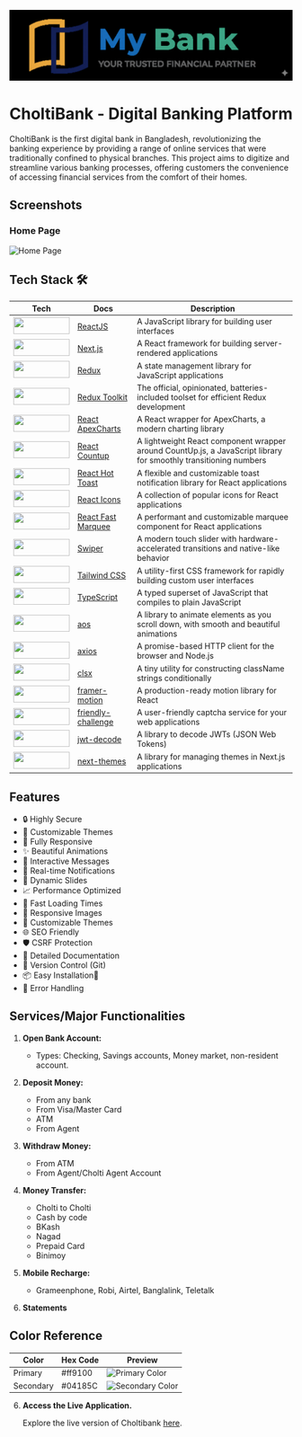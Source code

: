 ![Light Mode Logo](https://github.com/MeAkash77/My-Bank-Management-System-frontend/blob/main/Gemini_Generated_Image_f32y9yf32y9yf32y.png?raw=true)

# CholtiBank - Digital Banking Platform

CholtiBank is the first digital bank in Bangladesh, revolutionizing the banking experience by providing a range of online services that were traditionally confined to physical branches. This project aims to digitize and streamline various banking processes, offering customers the convenience of accessing financial services from the comfort of their homes.

## Screenshots

### Home Page

![Home Page](https://i.ibb.co/rt5rKVC/image.png)

<!-- ### Dashboard
![Home Page](https://i.ibb.co/Zh0K9SG/image.png) -->
## Tech Stack 🛠

| Tech                                                                                                                          | Docs                                                                       | Description                                                                                                      |
| ----------------------------------------------------------------------------------------------------------------------------- | -------------------------------------------------------------------------- | ---------------------------------------------------------------------------------------------------------------- |
| <img src="https://img.shields.io/badge/-ReactJS-blue?logo=react&style=for-the-badge" width="100" height="30">                 | [ReactJS](https://reactjs.org/docs/getting-started.html)                   | A JavaScript library for building user interfaces                                                                |
| <img src="https://img.shields.io/badge/-Next.js-black?logo=next.js&style=for-the-badge" width="100" height="30">              | [Next.js](https://nextjs.org/docs/getting-started)                         | A React framework for building server-rendered applications                                                      |
| <img src="https://img.shields.io/badge/-Redux-purple?logo=redux&style=for-the-badge" width="100" height="30">                 | [Redux](https://redux.js.org/introduction/getting-started)                 | A state management library for JavaScript applications                                                           |
| <img src="https://img.shields.io/badge/-Redux_Toolkit-blue?logo=redux&style=for-the-badge" width="100" height="30">           | [Redux Toolkit](https://redux-toolkit.js.org/introduction/getting-started) | The official, opinionated, batteries-included toolset for efficient Redux development                            |
| <img src="https://img.shields.io/badge/-React_ApexCharts-orange?logo=apexcharts&style=for-the-badge" width="100" height="30"> | [React ApexCharts](https://apexcharts.com/docs/react-charts/)              | A React wrapper for ApexCharts, a modern charting library                                                        |
| <img src="https://img.shields.io/badge/-React_Countup-yellow?logo=countup&style=for-the-badge" width="100" height="30">       | [React Countup](https://www.npmjs.com/package/react-countup)               | A lightweight React component wrapper around CountUp.js, a JavaScript library for smoothly transitioning numbers |
| <img src="https://img.shields.io/badge/-React_Hot_Toast-green?logo=toast&style=for-the-badge" width="100" height="30">        | [React Hot Toast](https://react-hot-toast.com/)                            | A flexible and customizable toast notification library for React applications                                    |
| <img src="https://img.shields.io/badge/-React_Icons-red?logo=icons&style=for-the-badge" width="100" height="30">              | [React Icons](https://react-icons.github.io/react-icons/)                  | A collection of popular icons for React applications                                                             |
| <img src="https://img.shields.io/badge/-React_Fast_Marquee-purple?logo=marquee&style=for-the-badge" width="100" height="30">  | [React Fast Marquee](https://www.npmjs.com/package/react-fast-marquee)     | A performant and customizable marquee component for React applications                                           |
| <img src="https://img.shields.io/badge/-Swiper-blue?logo=swiper&style=for-the-badge" width="100" height="30">                 | [Swiper](https://swiperjs.com/get-started)                                 | A modern touch slider with hardware-accelerated transitions and native-like behavior                             |
| <img src="https://img.shields.io/badge/-Tailwind_CSS-lightblue?logo=tailwindcss&style=for-the-badge" width="100" height="30"> | [Tailwind CSS](https://tailwindcss.com/docs)                               | A utility-first CSS framework for rapidly building custom user interfaces                                        |
| <img src="https://img.shields.io/badge/-TypeScript-blue?logo=typescript&style=for-the-badge" width="100" height="30">         | [TypeScript](https://www.typescriptlang.org/docs/)                         | A typed superset of JavaScript that compiles to plain JavaScript                                                 |
| <img src="https://img.shields.io/badge/-aos-lightgrey?logo=aos&style=for-the-badge" width="100" height="30">                   | [aos](https://github.com/michalsnik/aos)                                   | A library to animate elements as you scroll down, with smooth and beautiful animations                          |
| <img src="https://img.shields.io/badge/-axios-purple?logo=axios&style=for-the-badge" width="100" height="30">                 | [axios](https://axios-http.com/docs/intro)                                | A promise-based HTTP client for the browser and Node.js                                                           |
| <img src="https://img.shields.io/badge/-clsx-yellow?logo=clsx&style=for-the-badge" width="100" height="30">                   | [clsx](https://github.com/lukeed/clsx)                                   | A tiny utility for constructing className strings conditionally                                                 |
| <img src="https://img.shields.io/badge/-framer_motion-blue?logo=framer&style=for-the-badge" width="100" height="30">          | [framer-motion](https://www.framer.com/docs/)                            | A production-ready motion library for React                                                                      |
| <img src="https://img.shields.io/badge/-friendly_challenge-yellow?logo=challenge&style=for-the-badge" width="100" height="30"> | [friendly-challenge](https://friendlycaptcha.com/docs/intro)              | A user-friendly captcha service for your web applications                                                        |
| <img src="https://img.shields.io/badge/-jwt_decode-green?logo=jwt&style=for-the-badge" width="100" height="30">              | [jwt-decode](https://www.npmjs.com/package/jwt-decode)                   | A library to decode JWTs (JSON Web Tokens)                                                                       |
| <img src="https://img.shields.io/badge/-next_themes-black?logo=next.js&style=for-the-badge" width="100" height="30">          | [next-themes](https://github.com/pacocoursey/next-themes)               | A library for managing themes in Next.js applications                                                            |

## Features

- 🔒 Highly Secure
- 🎨 Customizable Themes
- 📱 Fully Responsive
- ✨ Beautiful Animations
- 💬 Interactive Messages
- 📢 Real-time Notifications
- 🔄 Dynamic Slides
- 📈 Performance Optimized
- 🚀 Fast Loading Times
- 📱 Responsive Images
- 🎨 Customizable Themes
- 🌐 SEO Friendly
- 🛡️ CSRF Protection
- 📜 Detailed Documentation
- 🔄 Version Control (Git)
- 📦 Easy Installation🚫 
- 🚦 Error Handling

## Services/Major Functionalities

1. **Open Bank Account:**

   - Types: Checking, Savings accounts, Money market, non-resident account.

2. **Deposit Money:**

   - From any bank
   - From Visa/Master Card
   - ATM
   - From Agent

3. **Withdraw Money:**

   - From ATM
   - From Agent/Cholti Agent Account

4. **Money Transfer:**

   - Cholti to Cholti
   - Cash by code
   - BKash
   - Nagad
   - Prepaid Card
   - Binimoy

5. **Mobile Recharge:**

   - Grameenphone, Robi, Airtel, Banglalink, Teletalk

6. **Statements**
<!-- 6. **All Card:**

   - Credit Card
   - Debit Card
   - Cholti Plus
   - Cholti Gold
   - Cholti Premium

7. **Payment:**

   - By QR Code

8. **Bill Payment:**

   - Water bill
   - Electricity bill

9. **Buy Tickets**
10. **Request Money**
11. **Receive Remittance**
12. **Statements**

    - a. Usual
      - For Self
      - For Children
      - For Family
    - b. Fixed Deposit

13. **Loan:**

    - Personal Loan
    - Home Loan
    - Student Loan
    - Tour Loan
    - Bike Loan
    - Car Loan

14. **Investment Services**
15. **Customer Support**
16. **Fixed Deposit Calculator**
17. **Exchange Rates Conversion**
18. **User Devices Information** -->

## Color Reference

| Color     | Hex Code | Preview                                                                    |
| --------- | -------- | -------------------------------------------------------------------------- |
| Primary   | #ff9100  | ![Primary Color](https://via.placeholder.com/50x30/ff9100/ffffff?text=+)   |
| Secondary | #04185C  | ![Secondary Color](https://via.placeholder.com/50x30/04185C/ffffff?text=+) |


6. **Access the Live Application.**

   Explore the live version of Choltibank [here](https://cholti-bank.vercel.app/).

